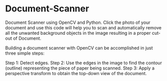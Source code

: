 # Document-Scanner

Document Scanner using OpenCV and Python. Click the photo of your document and use this code will help you to scan and automatically remove all the unwanted background objects in the image resulting in a proper cut-out of Document.

Building a document scanner with OpenCV can be accomplished in just three simple steps:

Step 1: Detect edges.
Step 2: Use the edges in the image to find the contour (outline) representing the piece of paper being scanned.
Step 3: Apply a perspective transform to obtain the top-down view of the document.
